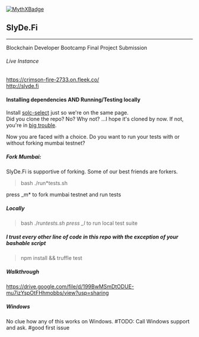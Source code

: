 [![MythXBadge](https://badgen.net/https/api.mythx.io/v1/projects/7c48238a-f03f-4c43-88ba-fe0e8cef6655/badge/data?cache=300&icon=https://raw.githubusercontent.com/ConsenSys/mythx-github-badge/main/logo_white.svg)](https://docs.mythx.io/dashboard/github-badges)

## SlyDe.Fi

---

<p>Blockchain Developer Bootcamp Final Project Submission</p>

<p></p>

###### Live Instance

https://crimson-fire-2733.on.fleek.co/  <br/>
http://slyde.fi 

#### Installing dependencies AND Running/Testing locally

Install [solc-select](https://github.com/crytic/solc-select) just so we're on the same page. <br>
Did you clone the repo? No? Why not? ...I hope it's cloned by now. If not, you're in [big trouble](https://www.youtube.com/watch?v=IuRC3HEJ71M&ab_channel=JoelF1). <br/>

Now you are faced with a choice. Do you want to run your tests with or without forking mumbai testnet?

##### Fork Mumbai:

SlyDe.Fi is supportive of forking. Some of our best friends are forkers. <br>

> bash ./run\*tests.sh

press \_m\* to fork mumbai testnet and run tests

##### Locally

> bash ./run*tests.sh
> press \_l* to run local test suite

##### I trust every other line of code in this repo with the exception of your bashable script

> npm install && truffle test

##### Walkthrough

https://drive.google.com/file/d/199BwMSmDtODUE-mu7izYspOtFHhmobbs/view?usp=sharing

##### Windows

No clue how any of this works on Windows. 
#TODO: Call Windows support and ask. #good first issue

